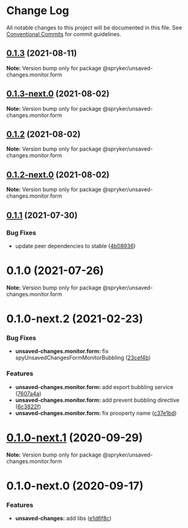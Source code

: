 # Change Log

All notable changes to this project will be documented in this file.
See [Conventional Commits](https://conventionalcommits.org) for commit guidelines.

## [0.1.3](https://github.com/spryker/ui-components/compare/@spryker/unsaved-changes.monitor.form@0.1.3-next.0...@spryker/unsaved-changes.monitor.form@0.1.3) (2021-08-11)

**Note:** Version bump only for package @spryker/unsaved-changes.monitor.form





## [0.1.3-next.0](https://github.com/spryker/ui-components/compare/@spryker/unsaved-changes.monitor.form@0.1.2...@spryker/unsaved-changes.monitor.form@0.1.3-next.0) (2021-08-02)

**Note:** Version bump only for package @spryker/unsaved-changes.monitor.form





## [0.1.2](https://github.com/spryker/ui-components/compare/@spryker/unsaved-changes.monitor.form@0.1.2-next.0...@spryker/unsaved-changes.monitor.form@0.1.2) (2021-08-02)

**Note:** Version bump only for package @spryker/unsaved-changes.monitor.form





## [0.1.2-next.0](https://github.com/spryker/ui-components/compare/@spryker/unsaved-changes.monitor.form@0.1.1...@spryker/unsaved-changes.monitor.form@0.1.2-next.0) (2021-08-02)

**Note:** Version bump only for package @spryker/unsaved-changes.monitor.form





## [0.1.1](https://github.com/spryker/ui-components/compare/@spryker/unsaved-changes.monitor.form@0.1.0...@spryker/unsaved-changes.monitor.form@0.1.1) (2021-07-30)


### Bug Fixes

* update peer dependencies to stable ([4b08936](https://github.com/spryker/ui-components/commit/4b0893691360cf4bd66935aed24873266c98c4e4))





# 0.1.0 (2021-07-26)

**Note:** Version bump only for package @spryker/unsaved-changes.monitor.form





# 0.1.0-next.2 (2021-02-23)


### Bug Fixes

* **unsaved-changes.monitor.form:** fix spyUnsavedChangesFormMonitorBubbling ([23cef4b](https://github.com/spryker/ui-components/commit/23cef4b71c96414095fce21a42106643c3e237e5))


### Features

* **unsaved-changes.monitor.form:** add export bubbling service ([7607a4a](https://github.com/spryker/ui-components/commit/7607a4ad56f57b23f95b52eaa4eca6475d73c254))
* **unsaved-changes.monitor.form:** add prevent bubbling directive ([6c3822f](https://github.com/spryker/ui-components/commit/6c3822fd483a6a14443efdee038be130f670c712))
* **unsaved-changes.monitor.form:** fix prooperty name ([c37e1bd](https://github.com/spryker/ui-components/commit/c37e1bdf5f19b6030abd7518abfcdc7cd744ecae))





# [0.1.0-next.1](https://github.com/spryker/ui-components/compare/@spryker/unsaved-changes.monitor.form@0.1.0-next.0...@spryker/unsaved-changes.monitor.form@0.1.0-next.1) (2020-09-29)

**Note:** Version bump only for package @spryker/unsaved-changes.monitor.form





# 0.1.0-next.0 (2020-09-17)


### Features

* **unsaved-changes:** add libs ([e1d6f8c](https://github.com/spryker/ui-components/commit/e1d6f8c798237a58bea31023b49b9dd7ba334893))
